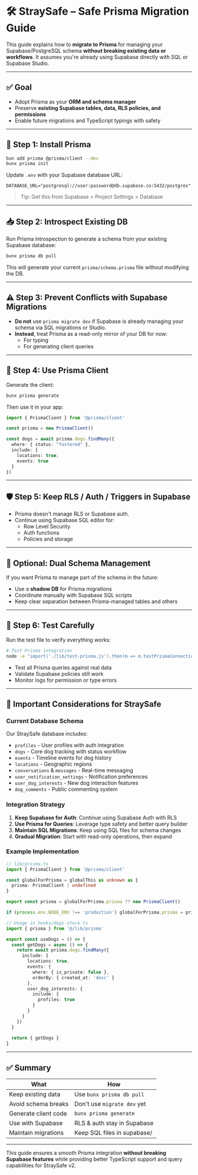 # 🛠️ StraySafe – Safe Prisma Migration Guide

This guide explains how to **migrate to Prisma** for managing your Supabase/PostgreSQL schema **without breaking existing data or workflows**. It assumes you're already using Supabase directly with SQL or Supabase Studio.

---

## ✅ Goal

- Adopt Prisma as your **ORM and schema manager**
- Preserve **existing Supabase tables, data, RLS policies, and permissions**
- Enable future migrations and TypeScript typings with safety

---

## 🧱 Step 1: Install Prisma

```bash
bun add prisma @prisma/client --dev
bunx prisma init
```

Update `.env` with your Supabase database URL:

```env
DATABASE_URL="postgresql://user:password@db.supabase.co:5432/postgres"
```

> Tip: Get this from Supabase > Project Settings > Database

---

## 📥 Step 2: Introspect Existing DB

Run Prisma introspection to generate a schema from your existing Supabase database:

```bash
bunx prisma db pull
```

This will generate your current `prisma/schema.prisma` file without modifying the DB.

---

## ⚠️ Step 3: Prevent Conflicts with Supabase Migrations

- **Do not** use `prisma migrate dev` if Supabase is already managing your schema via SQL migrations or Studio.
- **Instead**, treat Prisma as a read-only mirror of your DB for now:
  - For typing
  - For generating client queries

---

## 🔄 Step 4: Use Prisma Client

Generate the client:

```bash
bunx prisma generate
```

Then use it in your app:

```ts
import { PrismaClient } from '@prisma/client'

const prisma = new PrismaClient()

const dogs = await prisma.dogs.findMany({
  where: { status: "fostered" },
  include: {
    locations: true,
    events: true
  }
})
```

---

## 🛡️ Step 5: Keep RLS / Auth / Triggers in Supabase

- Prisma doesn't manage RLS or Supabase auth.
- Continue using Supabase SQL editor for:
  - Row Level Security
  - Auth functions
  - Policies and storage

---

## 🔁 Optional: Dual Schema Management

If you want Prisma to manage part of the schema in the future:
- Use a **shadow DB** for Prisma migrations
- Coordinate manually with Supabase SQL scripts
- Keep clear separation between Prisma-managed tables and others

---

## 🧪 Step 6: Test Carefully

Run the test file to verify everything works:

```bash
# Test Prisma integration
node -e "import('./lib/test-prisma.js').then(m => m.testPrismaConnection())"
```

- Test all Prisma queries against real data
- Validate Supabase policies still work
- Monitor logs for permission or type errors

---

## 🚨 Important Considerations for StraySafe

### Current Database Schema
Our StraySafe database includes:
- `profiles` - User profiles with auth integration
- `dogs` - Core dog tracking with status workflow
- `events` - Timeline events for dog history
- `locations` - Geographic regions
- `conversations` & `messages` - Real-time messaging
- `user_notification_settings` - Notification preferences
- `user_dog_interests` - New dog interaction features
- `dog_comments` - Public commenting system

### Integration Strategy
1. **Keep Supabase for Auth**: Continue using Supabase Auth with RLS
2. **Use Prisma for Queries**: Leverage type safety and better query builder
3. **Maintain SQL Migrations**: Keep using SQL files for schema changes
4. **Gradual Migration**: Start with read-only operations, then expand

### Example Implementation

```ts
// lib/prisma.ts
import { PrismaClient } from '@prisma/client'

const globalForPrisma = globalThis as unknown as {
  prisma: PrismaClient | undefined
}

export const prisma = globalForPrisma.prisma ?? new PrismaClient()

if (process.env.NODE_ENV !== 'production') globalForPrisma.prisma = prisma

// Usage in hooks/dogs-store.ts
import { prisma } from '@/lib/prisma'

export const useDogs = () => {
  const getDogs = async () => {
    return await prisma.dogs.findMany({
      include: {
        locations: true,
        events: {
          where: { is_private: false },
          orderBy: { created_at: 'desc' }
        },
        user_dog_interests: {
          include: {
            profiles: true
          }
        }
      }
    })
  }
  
  return { getDogs }
}
```

---

## ✅ Summary

| What                 | How                         |
|----------------------|------------------------------|
| Keep existing data   | Use `bunx prisma db pull`    |
| Avoid schema breaks  | Don't use `migrate dev` yet  |
| Generate client code | `bunx prisma generate`       |
| Use with Supabase    | RLS & auth stay in Supabase  |
| Maintain migrations  | Keep SQL files in supabase/  |

---

This guide ensures a smooth Prisma integration **without breaking Supabase features** while providing better TypeScript support and query capabilities for StraySafe v2.